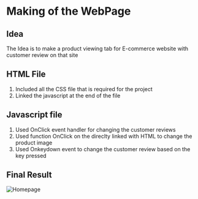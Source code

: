 # Making of the WebPage #


## Idea ##
The Idea is to make a product viewing tab for E-commerce website with customer review on that site




## HTML File ##

1. Included all the CSS file that is required for the project 
2. Linked the javascript at the end of the file


## Javascript file

1. Used OnClick event handler for changing the customer reviews
2. Used function OnClick on the direclty linked with HTML to change the product image
3. Used Onkeydown event to change the customer review based on the key pressed

## Final Result ##
![Homepage](https://github.com/Tauke190/Connections-Lab/blob/master/Assignment%202%20-%20Webpage/HomePage.png)



